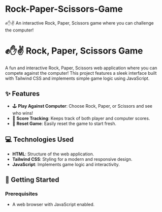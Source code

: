 # Rock-Paper-Scissors-Game
✊✋✌️ An interactive Rock, Paper, Scissors game where you can challenge the computer!
# ✊✋✌️ Rock, Paper, Scissors Game

A fun and interactive Rock, Paper, Scissors web application where you can compete against the computer! This project features a sleek interface built with Tailwind CSS and implements simple game logic using JavaScript.

## ✨ Features

- 🕹️ **Play Against Computer**: Choose Rock, Paper, or Scissors and see who wins!
- 🥇 **Score Tracking**: Keeps track of both player and computer scores.
- 🔄 **Reset Game**: Easily reset the game to start fresh.

## 💻 Technologies Used

- **HTML**: Structure of the web application.
- **Tailwind CSS**: Styling for a modern and responsive design.
- **JavaScript**: Implements game logic and interactivity.

## 🚀 Getting Started

### Prerequisites
- A web browser with JavaScript enabled.


